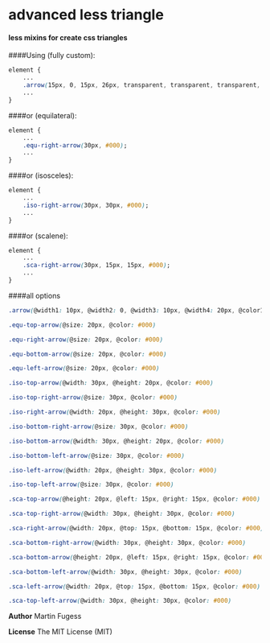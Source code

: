 # advanced less triangle

#### less mixins for create css triangles

####Using (fully custom):
```css
element {
    ...
    .arrow(15px, 0, 15px, 26px, transparent, transparent, transparent, #000);
    ...
}
```

####or (equilateral):
```css
element {
    ...
    .equ-right-arrow(30px, #000);
    ...
}
```

####or (isosceles):
```css
element {
    ...
    .iso-right-arrow(30px, 30px, #000);
    ...
}
```

####or (scalene):
```css
element {
    ...
    .sca-right-arrow(30px, 15px, 15px, #000);
    ...
}
```

####all options
```css
.arrow(@width1: 10px, @width2: 0, @width3: 10px, @width4: 20px, @color1: transparent, @color2: transparent, @color3: transparent, @color4: #000)
```
```css
.equ-top-arrow(@size: 20px, @color: #000)
```
```css
.equ-right-arrow(@size: 20px, @color: #000)
```
```css
.equ-bottom-arrow(@size: 20px, @color: #000)
```
```css
.equ-left-arrow(@size: 20px, @color: #000)
```
```css
.iso-top-arrow(@width: 30px, @height: 20px, @color: #000)
```
```css
.iso-top-right-arrow(@size: 30px, @color: #000)
```
```css
.iso-right-arrow(@width: 20px, @height: 30px, @color: #000)
```
```css
.iso-bottom-right-arrow(@size: 30px, @color: #000)
```
```css
.iso-bottom-arrow(@width: 30px, @height: 20px, @color: #000)
```
```css
.iso-bottom-left-arrow(@size: 30px, @color: #000)
```
```css
.iso-left-arrow(@width: 20px, @height: 30px, @color: #000)
```
```css
.iso-top-left-arrow(@size: 30px, @color: #000)
```
```css
.sca-top-arrow(@height: 20px, @left: 15px, @right: 15px, @color: #000)
```
```css
.sca-top-right-arrow(@width: 30px, @height: 30px, @color: #000)
```
```css
.sca-right-arrow(@width: 20px, @top: 15px, @bottom: 15px, @color: #000)
```
```css
.sca-bottom-right-arrow(@width: 30px, @height: 30px, @color: #000)
```
```css
.sca-bottom-arrow(@height: 20px, @left: 15px, @right: 15px, @color: #000)
```
```css
.sca-bottom-left-arrow(@width: 30px, @height: 30px, @color: #000)
```
```css
.sca-left-arrow(@width: 20px, @top: 15px, @bottom: 15px, @color: #000)
```
```css
.sca-top-left-arrow(@width: 30px, @height: 30px, @color: #000)
```


**Author**
Martin Fugess

**License**
The MIT License (MIT)

